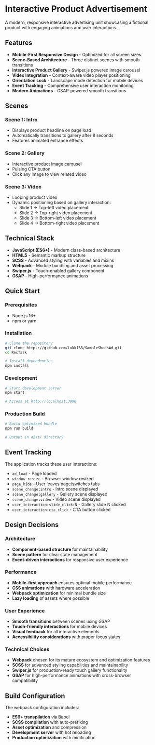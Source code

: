 # Interactive Product Advertisement

A modern, responsive interactive advertising unit showcasing a fictional product with engaging animations and user interactions.

## Features

- **Mobile-First Responsive Design** - Optimized for all screen sizes
- **Scene-Based Architecture** - Three distinct scenes with smooth transitions
- **Interactive Product Gallery** - Swiper.js powered image carousel
- **Video Integration** - Context-aware video player positioning
- **Orientation Lock** - Landscape mode detection for mobile devices
- **Event Tracking** - Comprehensive user interaction monitoring
- **Modern Animations** - GSAP-powered smooth transitions

## Scenes

### Scene 1: Intro
- Displays product headline on page load
- Automatically transitions to gallery after 8 seconds
- Features animated entrance effects

### Scene 2: Gallery 
- Interactive product image carousel
- Pulsing CTA button
- Click any image to view related video

### Scene 3: Video
- Looping product video
- Dynamic positioning based on gallery interaction:
  - Slide 1 → Top-left video placement
  - Slide 2 → Top-right video placement  
  - Slide 3 → Bottom-left video placement
  - Slide 4 → Bottom-right video placement

## Technical Stack

- **JavaScript (ES6+)** - Modern class-based architecture
- **HTML5** - Semantic markup structure
- **SCSS** - Advanced styling with variables and mixins
- **Webpack** - Module bundling and asset processing
- **Swiper.js** - Touch-enabled gallery component
- **GSAP** - High-performance animations


## Quick Start

### Prerequisites
- Node.js 16+ 
- npm or yarn

### Installation
```bash
# Clone the repository
git clone https://github.com/Lukk133/SampleShoesAd.git
cd RecTask

# Install dependencies
npm install
```

### Development
```bash
# Start development server
npm start

# Access at http://localhost:3000
```

### Production Build
```bash
# Build optimized bundle
npm run build

# Output in dist/ directory
```

## Event Tracking

The application tracks these user interactions:

- `ad_load` - Page loaded
- `window_resize` - Browser window resized
- `page_hide` - User leaves page/switches tabs
- `scene_change:intro` - Intro scene displayed
- `scene_change:gallery` - Gallery scene displayed  
- `scene_change:video` - Video scene displayed
- `user_interaction:slide_click:N` - Gallery slide N clicked
- `user_interaction:cta_click` - CTA button clicked

## Design Decisions

### Architecture
- **Component-based structure** for maintainability
- **Scene pattern** for clear state management
- **Event-driven interactions** for responsive user experience

### Performance
- **Mobile-first approach** ensures optimal mobile performance
- **CSS animations** with hardware acceleration
- **Webpack optimization** for minimal bundle size
- **Lazy loading** of assets where possible

### User Experience
- **Smooth transitions** between scenes using GSAP
- **Touch-friendly interactions** for mobile devices
- **Visual feedback** for all interactive elements
- **Accessibility considerations** with proper focus states

### Technical Choices
- **Webpack** chosen for its mature ecosystem and optimization features
- **SCSS** for advanced styling capabilities and maintainability
- **Swiper.js** for production-ready touch gallery functionality
- **GSAP** for high-performance animations with cross-browser compatibility

## Build Configuration

The webpack configuration includes:
- **ES6+ transpilation** via Babel
- **SCSS compilation** with auto-prefixing
- **Asset optimization** and compression
- **Development server** with hot reloading
- **Production optimization** with minification